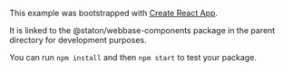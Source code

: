 This example was bootstrapped with [Create React App](https://github.com/facebook/create-react-app).

It is linked to the @staton/webbase-components package in the parent directory for development purposes.

You can run `npm install` and then `npm start` to test your package.
